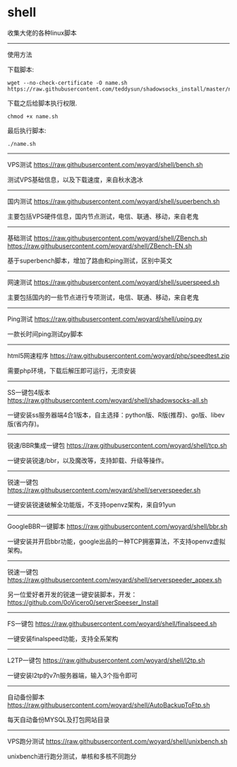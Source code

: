 # shell
收集大佬的各种linux脚本


----------
使用方法

下载脚本:


    wget --no-check-certificate -O name.sh https://raw.githubusercontent.com/teddysun/shadowsocks_install/master/name.sh

下载之后给脚本执行权限.

    chmod +x name.sh

最后执行脚本:

    ./name.sh

----------

VPS测试
https://raw.githubusercontent.com/woyard/shell/bench.sh

测试VPS基础信息，以及下载速度，来自秋水逸冰

----------


国内测试
https://raw.githubusercontent.com/woyard/shell/superbench.sh

主要包括VPS硬件信息，国内节点测试，电信、联通、移动，来自老鬼

----------

基础测试
https://raw.githubusercontent.com/woyard/shell/ZBench.sh
https://raw.githubusercontent.com/woyard/shell/ZBench-EN.sh

基于superbench脚本，增加了路由和ping测试，区别中英文

----------

网速测试
https://raw.githubusercontent.com/woyard/shell/superspeed.sh

主要包括国内的一些节点进行专项测试，电信、联通、移动，来自老鬼

----------

Ping测试
https://raw.githubusercontent.com/woyard/shell/uping.py

一款长时间ping测试py脚本

----------

html5网速程序
https://raw.githubusercontent.com/woyard/php/speedtest.zip

需要php环境，下载后解压即可运行，无须安装

----------

SS一键包4版本
https://raw.githubusercontent.com/woyard/shell/shadowsocks-all.sh

一键安装ss服务器端4合1版本，自主选择：python版、R版(推荐)、go版、libev版(省内存)。

----------

锐速/BBR集成一键包
https://raw.githubusercontent.com/woyard/shell/tcp.sh

一键安装锐速/bbr，以及魔改等，支持卸载、升级等操作。

----------

锐速一键包
https://raw.githubusercontent.com/woyard/shell/serverspeeder.sh

一键安装锐速破解全功能版，不支持openvz架构，来自91yun

----------

GoogleBBR一键脚本
https://raw.githubusercontent.com/woyard/shell/bbr.sh

一键安装并开启bbr功能，google出品的一种TCP拥塞算法，不支持openvz虚拟架构。

----------

锐速一键包
https://raw.githubusercontent.com/woyard/shell/serverspeeder_appex.sh

另一位爱好者开发的锐速一键安装脚本，开发：https://github.com/0oVicero0/serverSpeeser_Install

----------

FS一键包
https://raw.githubusercontent.com/woyard/shell/finalspeed.sh

一键安装finalspeed功能，支持全系架构

----------

L2TP一键包
https://raw.githubusercontent.com/woyard/shell/l2tp.sh

一键安装l2tp的v7n服务器端，输入3个指令即可

----------

自动备份脚本
https://raw.githubusercontent.com/woyard/shell/AutoBackupToFtp.sh

每天自动备份MYSQL及打包网站目录

----------

VPS跑分测试
https://raw.githubusercontent.com/woyard/shell/unixbench.sh

unixbench进行跑分测试，单核和多核不同跑分



